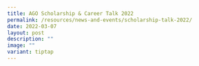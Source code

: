 ```yaml
---
title: AGO Scholarship & Career Talk 2022
permalink: /resources/news-and-events/scholarship-talk-2022/
date: 2022-03-07
layout: post
description: ""
image: ""
variant: tiptap
---
```

